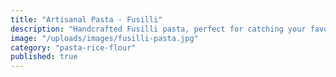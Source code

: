 ```yaml
---
title: "Artisanal Pasta - Fusilli"
description: "Handcrafted Fusilli pasta, perfect for catching your favorite sauces. Made with 100% durum wheat."
image: "/uploads/images/fusilli-pasta.jpg"
category: "pasta-rice-flour"
published: true
---
```

